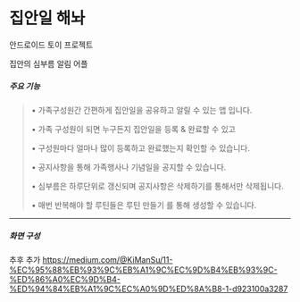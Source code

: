 # 집안일 해놔
안드로이드 토이 프로젝트

집안의 심부름 알림 어플

##### 주요 기능 
  
  
> • 가족구성원간 간편하게 집안일을 공유하고 알릴 수 있는 앱 입니다.
> 
> • 가족 구성원이 되면 누구든지 집안일을 등록 & 완료할 수 있고
> 
> • 구성원마다 얼마나 많이 등록하고 완료했는지 확인할 수 있습니다.
> 
> • 공지사항을 통해 가족행사나 기념일을 공지할 수 있습니다.
> 
> • 심부름은 하루단위로 갱신되며 공지사항은 삭제하기를 통해서만 삭제됩니다.
> 
> • 매번 반복해야 할 루틴들은 루틴 만들기 를 통해 생성할 수 있습니다. 

---

##### 화면 구성

추후 추가
https://medium.com/@KiManSu/11-%EC%95%88%EB%93%9C%EB%A1%9C%EC%9D%B4%EB%93%9C-%ED%86%A0%EC%9D%B4-%ED%94%84%EB%A1%9C%EC%A0%9D%ED%8A%B8-1-d923100a3287
